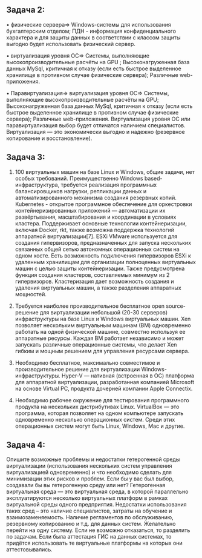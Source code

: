 Задача 2:
-
• физические сервера=> Windows-системы для использования бухгалтерским отделом;
ПДН - информация конфиденциального характера и для защиты данных в соответствии с классом защиты выгодно будет использовать физический сервер. 

• виртуализация уровня ОС=> Системы, выполняющие высокопроизводительные расчёты на GPU ; Высоконагруженная база данных MySql, критичная к отказу (если есть быстрое выделенное хранилище в противном случае физические сервера); Различные web-приложения.

• Паравиртуализация=> виртуализация уровня ОС=> Системы, выполняющие высокопроизводительные расчёты на GPU; Высоконагруженная база данных MySql, критичная к отказу (если есть быстрое выделенное хранилище в противном случае физические сервера); Различные web-приложения.
Виртуализация уровня ОС или паравиртуализация выбор будет отличатся наличием специалистов. Виртуализация — это экономически выгодно и надежно (резервное копирование и восстановление).

Задача 3:
-
1) 100 виртуальных машин на базе Linux и Windows, общие задачи, нет особых требований. Преимущественно Windows based-инфраструктура, требуется реализация программных балансировщиков нагрузки, репликации данных и автоматизированного механизма создания резервных копий.  
Kubernetes -  открытое программное обеспечение для оркестровки контейнеризированных приложений — автоматизации их развёртывания, масштабирования и координации в условиях кластера. Поддерживает основные технологии контейнеризации, включая Docker, rkt, также возможна поддержка технологий аппаратной виртуализации[7].
ESXi VMware используется для создания гипервизоров, предназначенных для запуска нескольких связанных общей сетью автономных операционных систем на одном хосте. Есть возможность подключения гипервизоров ESXi к удаленным хранилищам для организации полноценных виртуальных машин с целью защиты контейнеризации. Также предусмотрена функция создания кластеров, составляемых минимум из 2 гипервизоров. Кластеризация дает возможность создания и удаления виртуальных машин, а также разделения аппаратных мощностей.

2) Требуется наиболее производительное бесплатное open source-решение для виртуализации небольшой (20-30 серверов) инфраструктуры на базе Linux и Windows виртуальных машин.
Xen позволяет нескольким виртуальным машинам (ВМ) одновременно работать на одной физической машине, совместно используя ее аппаратные ресурсы. Каждая ВМ работает независимо и может запускать различные операционные системы, что делает Xen гибким и мощным решением для управления ресурсами сервера.

3) Необходимо бесплатное, максимально совместимое и производительное решение для виртуализации Windows-инфраструктуры.
Hyper-V — нативная (встроенная в ОС) платформа для аппаратной виртуализации, разработанная компанией Microsoft на основе Virtual PC, продукта дочерней компании Apple Connectix.

4) Необходимо рабочее окружение для тестирования программного продукта на нескольких дистрибутивах Linux.
VirtualBox — это программа, которая позволяет на одном компьютере запускать одновременно несколько операционных систем. Среди этих операционных систем могут быть Linux, Windows, Mac и другие.

Задача 4:
-
Опишите возможные проблемы и недостатки гетерогенной среды виртуализации (использования нескольких систем управления виртуализацией одновременно) и что необходимо сделать для минимизации этих рисков и проблем. Если бы у вас был выбор, создавали бы вы гетерогенную среду или нет?
Гетерогенная виртуальная среда — это виртуальная среда, в которой параллельно эксплуатируются несколько виртуальных платформ в рамках виртуальной среды одного предприятия. Недостатки использования таких сред – это наличие специалистов, затраты на обучение и взаимозаменяемость. Наличие регламентов по обслуживанию, резервному копированию и т.д. для данных систем. Желательно перейти на одну систему. Если не возможно отказаться, то разделить по задачам. Если была аттестация ГИС на данных системах, то придётся использовать те виртуальные платформы на которых они аттестовывались.

